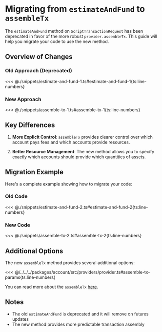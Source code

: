 # Migrating from `estimateAndFund` to `assembleTx`

The `estimateAndFund` method on `ScriptTransactionRequest` has been deprecated in favor of the more robust `provider.assembleTx`. This guide will help you migrate your code to use the new method.

## Overview of Changes

### Old Approach (Deprecated)

<<< @./snippets/estimate-and-fund-1.ts#estimate-and-fund-1{ts:line-numbers}

### New Approach

<<< @./snippets/assemble-tx-1.ts#assemble-tx-1{ts:line-numbers}

## Key Differences

1. **More Explicit Control**: `assembleTx` provides clearer control over which account pays fees and which accounts provide resources.

2. **Better Resource Management**: The new method allows you to specify exactly which accounts should provide which quantities of assets.

## Migration Example

Here's a complete example showing how to migrate your code:

### Old Code

<<< @./snippets/estimate-and-fund-2.ts#estimate-and-fund-2{ts:line-numbers}

### New Code

<<< @./snippets/assemble-tx-2.ts#assemble-tx-2{ts:line-numbers}

## Additional Options

The new `assembleTx` method provides several additional options:

<<< @/../../../packages/account/src/providers/provider.ts#assemble-tx-params{ts:line-numbers}

You can read more about the `assembleTx` [here](./index.md).

## Notes

- The old `estimateAndFund` is deprecated and it will remove on futures updates
- The new method provides more predictable transaction assembly
